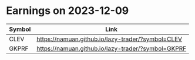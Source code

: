 # Earnings on 2023-12-09

| Symbol | Link |
| ---| --- |
| CLEV | https://namuan.github.io/lazy-trader/?symbol=CLEV |
| GKPRF | https://namuan.github.io/lazy-trader/?symbol=GKPRF |